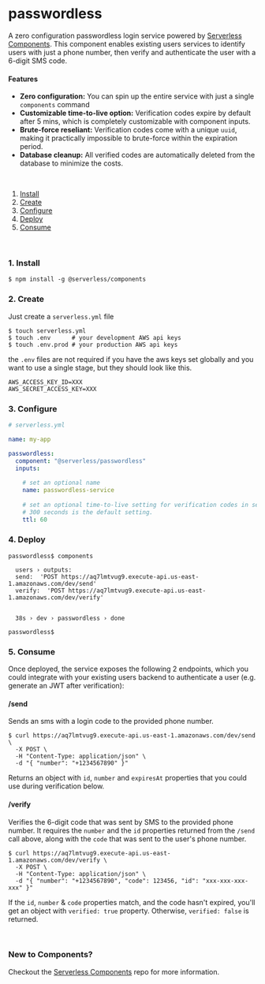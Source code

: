 # passwordless

A zero configuration passwordless login service powered by [Serverless Components](https://github.com/serverless/components). This component enables existing users services to identify users with just a phone number, then verify and authenticate the user with a 6-digit SMS code.

#### Features

- **Zero configuration:** You can spin up the entire service with just a single `components` command
- **Customizable time-to-live option:** Verification codes expire by default after 5 mins, which is completely customizable with component inputs.
- **Brute-force reseliant:** Verification codes come with a unique `uuid`, making it practically impossible to brute-force within the expiration period.
- **Database cleanup:** All verified codes are automatically deleted from the database to minimize the costs.

&nbsp;

1. [Install](#1-install)
2. [Create](#2-create)
3. [Configure](#3-configure)
4. [Deploy](#4-deploy)
5. [Consume](#5-consume)

&nbsp;


### 1. Install

```shell
$ npm install -g @serverless/components
```

### 2. Create

Just create a `serverless.yml` file

```shell
$ touch serverless.yml
$ touch .env      # your development AWS api keys
$ touch .env.prod # your production AWS api keys
```

the `.env` files are not required if you have the aws keys set globally and you want to use a single stage, but they should look like this.

```
AWS_ACCESS_KEY_ID=XXX
AWS_SECRET_ACCESS_KEY=XXX
```

### 3. Configure

```yml
# serverless.yml

name: my-app

passwordless:
  component: "@serverless/passwordless"
  inputs:
  
    # set an optional name
    name: passwordless-service
    
    # set an optional time-to-live setting for verification codes in seconds.
    # 300 seconds is the default setting.
    ttl: 60
```

### 4. Deploy

```shell
passwordless$ components

  users › outputs:
  send:  'POST https://aq7lmtvug9.execute-api.us-east-1.amazonaws.com/dev/send'
  verify:  'POST https://aq7lmtvug9.execute-api.us-east-1.amazonaws.com/dev/verify'


  38s › dev › passwordless › done

passwordless$

```

### 5. Consume
Once deployed, the service exposes the following 2 endpoints, which you could integrate with your existing users backend to authenticate a user (e.g. generate an JWT after verification):

#### /send
Sends an sms with a login code to the provided phone number.

```
$ curl https://aq7lmtvug9.execute-api.us-east-1.amazonaws.com/dev/send \
  -X POST \
  -H "Content-Type: application/json" \
  -d "{ "number": "+1234567890" }"
```

Returns an object with `id`, `number` and `expiresAt` properties that you could use during verification below.

#### /verify
Verifies the 6-digit code that was sent by SMS to the provided phone number. It requires the `number` and the `id` properties returned from the `/send` call above, along with the `code` that was sent to the user's phone number.

```
$ curl https://aq7lmtvug9.execute-api.us-east-1.amazonaws.com/dev/verify \
  -X POST \
  -H "Content-Type: application/json" \
  -d "{ "number": "+1234567890", "code": 123456, "id": "xxx-xxx-xxx-xxx" }"
```

If the `id`, `number` & `code` properties match, and the code hasn't expired, you'll get an object with `verified: true` property. Otherwise, `verified: false` is returned.


&nbsp;

### New to Components?

Checkout the [Serverless Components](https://github.com/serverless/components) repo for more information.
